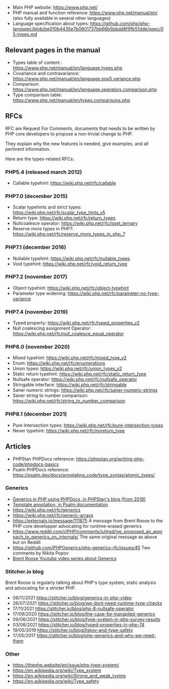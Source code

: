 

- Main PHP website: https://www.php.net/
- PHP manual and function reference: https://www.php.net/manual/en/ (also fully available in several other languages)
- Language specification about types: https://github.com/php/php-langspec/blob/be010b4435e7b0801737bb66b5bbdd8f9fb51dde/spec/05-types.md


## Relevant pages in the manual

- Types table of content : https://www.php.net/manual/en/language.types.php
- Covariance and contravariance: https://www.php.net/manual/en/language.oop5.variance.php
- Comparison: https://www.php.net/manual/en/language.operators.comparison.php
- Type comparison table: https://www.php.net/manual/en/types.comparisons.php


## RFCs

RFC are Request For Comments, documents that needs to be written by PHP core developers to propose a non-trivial change to PHP.

They explain why the new features is needed, give examples, and all pertinent information.

Here are the types-related RFCs:

### PHP5.4 (released march 2012)

- Callable typehint: https://wiki.php.net/rfc/callable

### PHP7.0 (december 2015)

- Scalar typehints and strict types: https://wiki.php.net/rfc/scalar_type_hints_v5
- Return type: https://wiki.php.net/rfc/return_types
- Nullcoalesce operator: https://wiki.php.net/rfc/isset_ternary
- Reserve more types in PHP7: https://wiki.php.net/rfc/reserve_more_types_in_php_7

### PHP7.1 (december 2016)

- Nullable typehint: https://wiki.php.net/rfc/nullable_types
- Void typehint: https://wiki.php.net/rfc/void_return_type

### PHP7.2 (november 2017)

- Object typehint: https://wiki.php.net/rfc/object-typehint
- Parameter type widening: https://wiki.php.net/rfc/parameter-no-type-variance

### PHP7.4 (november 2019)

- Typed property: https://wiki.php.net/rfc/typed_properties_v2
- Null coalescing assignment Operator: https://wiki.php.net/rfc/null_coalesce_equal_operator

### PHP8.0 (november 2020)

- Mixed typehint: https://wiki.php.net/rfc/mixed_type_v2
- Enum: https://wiki.php.net/rfc/enumerations
- Union types: https://wiki.php.net/rfc/union_types_v2
- Static return typehint: https://wiki.php.net/rfc/static_return_type
- Nullsafe operator: https://wiki.php.net/rfc/nullsafe_operator
- Stringable interface: https://wiki.php.net/rfc/stringable
- Saner numeric strings: https://wiki.php.net/rfc/saner-numeric-strings
- Saner string to number comparison: https://wiki.php.net/rfc/string_to_number_comparison

### PHP8.1 (december 2021)

- Pure Intersection types: https://wiki.php.net/rfc/pure-intersection-types
- Never typehint: https://wiki.php.net/rfc/noreturn_type


## Articles

- PHPStan PHPDocs reference: https://phpstan.org/writing-php-code/phpdocs-basics  
- Psalm PHPDocs reference: https://psalm.dev/docs/annotating_code/type_syntax/atomic_types/

### Generics

- [Generics in PHP using PHPDocs, in PHPStan's blog (from 2019)](https://phpstan.org/blog/generics-in-php-using-phpdocs) 
- [Template annotation, in Psalm documentation](https://psalm.dev/docs/annotating_code/templated_annotations) 
- https://wiki.php.net/rfc/generics
- https://wiki.php.net/rfc/generic-arrays
- https://externals.io/message/111875 A message from Brent Roose to the PHP core developper advocating for runtime-erased generics
- https://www.reddit.com/r/PHP/comments/iuhtgd/ive_proposed_an_approach_to_generics_on_internals/ The same original message as above but on Reddit
- https://github.com/PHPGenerics/php-generics-rfc/issues/45 Two comments by Nikita Popov
- [Brent Roose Youtube video series about Generics](https://www.youtube.com/watch?v=c8hQ1fWU_mQ&list=PL0bgkxUS9EaKyOugEDffRzsvupBE2YEoD)

### Stitcher.io blog

Brent Roose is regularly talking about PHP's type system, static analysis and advocating for a stricter PHP.

- 06/11/2021 https://stitcher.io/blog/generics-in-php-video
- 26/07/2021 https://stitcher.io/blog/we-dont-need-runtime-type-checks
- 17/11/2021 https://stitcher.io/blog/php-8-nullsafe-operator
- 17/09/2020 https://stitcher.io/blog/the-case-for-transpiled-generics
- 09/06/2021 https://stitcher.io/blog/type-system-in-php-survey-results
- 03/06/2021 https://stitcher.io/blog/typed-properties-in-php-74
- 19/05/2019 https://stitcher.io/blog/liskov-and-type-safety
- 17/05/2017 https://stitcher.io/blog/php-generics-and-why-we-need-them

### Other

- https://thephp.website/en/issue/php-type-system/
- https://en.wikipedia.org/wiki/Type_system
- https://en.wikipedia.org/wiki/Strong_and_weak_typing
- https://en.wikipedia.org/wiki/Type_safety
